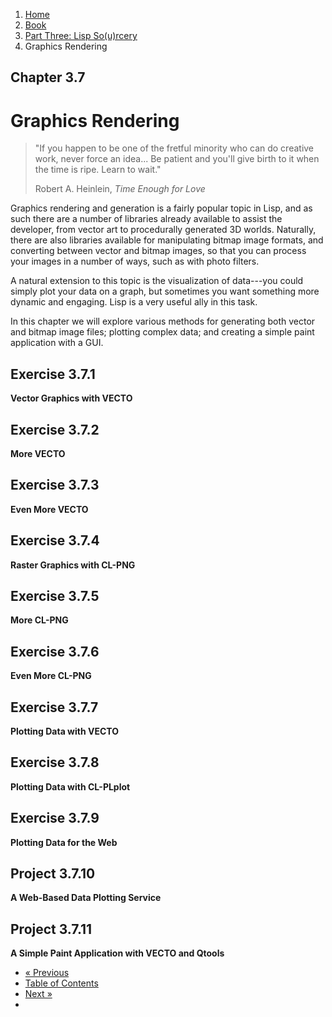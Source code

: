 <ol class="breadcrumb">
  <li><a href="/">Home</a></li>
  <li><a href="/book/">Book</a></li>
  <li><a href="/book/3-00-00-overview/">Part Three: Lisp So(u)rcery</a></li>
  <li class="active">Graphics Rendering</li>
</ol>

## Chapter 3.7

# Graphics Rendering

> "If you happen to be one of the fretful minority who can do creative work, never force an idea... Be patient and you'll give birth to it when the time is ripe. Learn to wait."
> <footer>Robert A. Heinlein, <em>Time Enough for Love</em></footer>

Graphics rendering and generation is a fairly popular topic in Lisp, and as such there are a number of libraries already available to assist the developer, from vector art to procedurally generated 3D worlds.  Naturally, there are also libraries available for manipulating bitmap image formats, and converting between vector and bitmap images, so that you can process your images in a number of ways, such as with photo filters.

A natural extension to this topic is the visualization of data---you could simply plot your data on a graph, but sometimes you want something more dynamic and engaging.  Lisp is a very useful ally in this task.

In this chapter we will explore various methods for generating both vector and bitmap image files; plotting complex data; and creating a simple paint application with a GUI.

## Exercise 3.7.1

**Vector Graphics with VECTO**

## Exercise 3.7.2

**More VECTO**

## Exercise 3.7.3

**Even More VECTO**

## Exercise 3.7.4

**Raster Graphics with CL-PNG**

## Exercise 3.7.5

**More CL-PNG**

## Exercise 3.7.6

**Even More CL-PNG**

## Exercise 3.7.7

**Plotting Data with VECTO**

## Exercise 3.7.8

**Plotting Data with CL-PLplot**

## Exercise 3.7.9

**Plotting Data for the Web**

## Project 3.7.10

**A Web-Based Data Plotting Service**

## Project 3.7.11

**A Simple Paint Application with VECTO and Qtools**

<ul class="pager">
  <li class="previous"><a href="/book/3-06-00-reverse-engineering/">&laquo; Previous</a></li>
  <li><a href="/book/">Table of Contents</a></li>
  <li class="next"><a href="/book/3-08-00-gaming/">Next &raquo;</a><li>
</ul>
